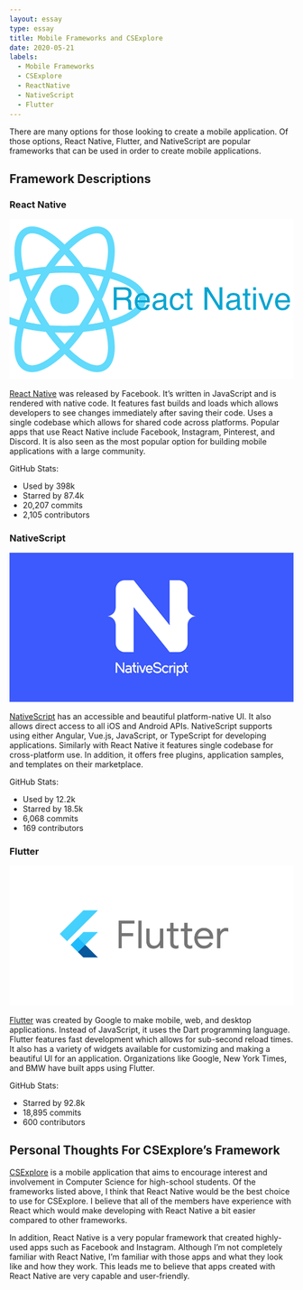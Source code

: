 ```yaml
---
layout: essay
type: essay
title: Mobile Frameworks and CSExplore
date: 2020-05-21
labels:
  - Mobile Frameworks
  - CSExplore
  - ReactNative
  - NativeScript
  - Flutter
---
```


There are many options for those looking to create a mobile application. Of those options, React Native, Flutter, and NativeScript are popular frameworks that can be used in order to create mobile applications. 

## Framework Descriptions

### React Native

<img class="ui medium rounded image" src="../images/ReactNative.png">

[React Native](https://reactnative.dev/) was released by Facebook. It’s written in JavaScript and is rendered with native code. It features fast builds and loads which allows developers to see changes immediately after saving their code. Uses a single codebase which allows for shared code across platforms. Popular apps that use React Native include Facebook, Instagram, Pinterest, and Discord. It is also seen as the most popular option for building mobile applications with a large community.

GitHub Stats:
* Used by 398k
* Starred by 87.4k
* 20,207 commits
* 2,105 contributors

### NativeScript

<img class="ui medium rounded image" src="../images/nativescript.png">

[NativeScript](https://www.nativescript.org/) has an accessible and beautiful platform-native UI. It also allows direct access to all iOS and Android APIs. NativeScript supports using either Angular, Vue.js, JavaScript, or TypeScript for developing applications. Similarly with React Native it features single codebase for cross-platform use. In addition, it offers free plugins, application samples, and templates on their marketplace. 

GitHub Stats:
* Used by 12.2k
* Starred by 18.5k
* 6,068 commits
* 169 contributors

### Flutter

<img class="ui medium rounded image" src="../images/flutter-logo-sharing.png">

[Flutter](https://flutter.dev/) was created by Google to make mobile, web, and desktop applications. Instead of JavaScript, it uses the Dart programming language. Flutter features fast development which allows for sub-second reload times. It also has a variety of widgets available for customizing and making a beautiful UI for an application. Organizations like Google, New York Times, and BMW have built apps using Flutter.

GitHub Stats:
* Starred by 92.8k
* 18,895 commits
* 600 contributors

## Personal Thoughts For CSExplore’s Framework

[CSExplore](https://radgrad.github.io/docs/csexplore/goals) is a mobile application that aims to encourage interest and involvement in Computer Science for high-school students. Of the frameworks listed above, I think that React Native would be the best choice to use for CSExplore. I believe that all of the members have experience with React which would make developing with React Native a bit easier compared to other frameworks. 

In addition, React Native is a very popular framework that created highly-used apps such as Facebook and Instagram. Although I’m not completely familiar with React Native, I’m familiar with those apps and what they look like and how they work. This leads me to believe that apps created with React Native are very capable and user-friendly.
